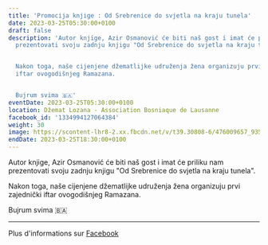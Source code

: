 ```yaml
---
title: 'Promocija knjige : Od Srebrenice do svjetla na kraju tunela'
date: 2023-03-25T05:30:00+0100
draft: false
description: 'Autor knjige, Azir Osmanović će biti naš gost i imat će priliku nam
  prezentovati svoju zadnju knjigu "Od Srebrenice do svjetla na kraju tunela".


  Nakon toga, naše cijenjene džematlijke udruženja žena organizuju prvi zajednički
  iftar ovogodišnjeg Ramazana.


  Bujrum svima 🇧🇦'
eventDate: 2023-03-25T05:30:00+0100
location: Džemat Lozana - Association Bosniaque de Lausanne
facebook_id: '1334994127064384'
weight: 30
image: https://scontent-lhr8-2.xx.fbcdn.net/v/t39.30808-6/476009657_935496042044329_8178626072168630847_n.jpg?_nc_cat=101&ccb=1-7&_nc_sid=9e60e4&_nc_ohc=g41ymRWwZPAQ7kNvwFmuwyf&_nc_oc=AdlovSwtK6tQb9N7Xg3wgGCYTzGcUG9Ip_d6LuIx1BN-rjZ7ST4vfUh8mRyYO_NGoWk&_nc_zt=23&_nc_ht=scontent-lhr8-2.xx&edm=ABTKTjYEAAAA&_nc_gid=48VkCIOGktcQYMGfyiM6mw&oh=00_AfJyJ1_jcZjPKCuYRxCO0-4TTLvkffPzLAzKwxwaWQRsag&oe=683D9C1C
endDate: 2023-03-25T18:30:00+0100
---
```


Autor knjige, Azir Osmanović će biti naš gost i imat će priliku nam prezentovati svoju zadnju knjigu "Od Srebrenice do svjetla na kraju tunela".

Nakon toga, naše cijenjene džematlijke udruženja žena organizuju prvi zajednički iftar ovogodišnjeg Ramazana.

Bujrum svima 🇧🇦

---

Plus d'informations sur [Facebook](https://facebook.com/events/1334994127064384)